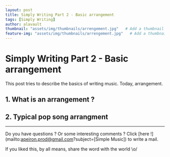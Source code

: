 ```yaml
---
layout: post
title: Simply Writing Part 2 - Basic arrangement
tags: [Simply Writing]
author: alavault
thumbnail: "assets/img/thumbnails/arrengement.jpg"   # Add a thumbnail image on blog view
feature-img: "assets/img/thumbnails/arrengement.jpg"   # Add a thumbnail image on blog view
---
```


# Simply Writing Part 2 - Basic arrangement

This post tries to describe the basics of writing music. Today, arrangement.

## 1. What is an arrangement ?

## 2. Typical pop song arrangment

---

Do you have questions ? Or some interesting comments ? Click [here !](mailto:apeiron.prod@gmail.com?subject=[Simple Music]) to write a mail.

If you liked this, by all means, share the word with the world \o/


